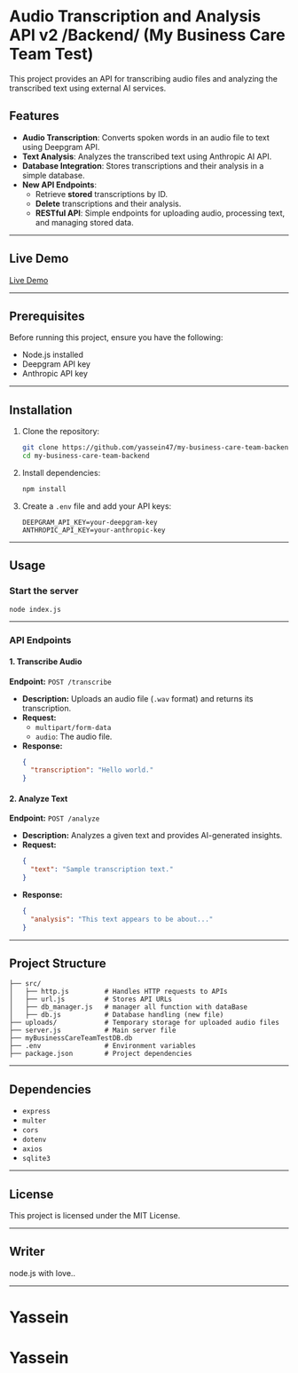 # Audio Transcription and Analysis API v2 /Backend/  (My Business Care Team Test)

This project provides an API for transcribing audio files and analyzing the transcribed text using external AI services.

## Features
- **Audio Transcription**: Converts spoken words in an audio file to text using Deepgram API.
- **Text Analysis**: Analyzes the transcribed text using Anthropic AI API.
- **Database Integration**: Stores transcriptions and their analysis in a simple database.
- **New API Endpoints**:
   - Retrieve **stored** transcriptions by ID.
   - **Delete** transcriptions and their analysis.
   - **RESTful API**: Simple endpoints for uploading audio, processing text, and managing stored data.

---

## Live Demo
[Live Demo](https://distinctive-faunie-my-bisuness-care-team-frontend-274b3477.koyeb.app/)


---


## Prerequisites
Before running this project, ensure you have the following:
- Node.js installed
- Deepgram API key
- Anthropic API key

---


## Installation
1. Clone the repository:
   ```sh
   git clone https://github.com/yassein47/my-business-care-team-backend.git
   cd my-business-care-team-backend
   ```
2. Install dependencies:
   ```sh
   npm install
   ```
3. Create a `.env` file and add your API keys:
   ```env
   DEEPGRAM_API_KEY=your-deepgram-key
   ANTHROPIC_API_KEY=your-anthropic-key
   ```

---


## Usage
### Start the server
```sh
node index.js
```

---


### API Endpoints
#### 1. Transcribe Audio
**Endpoint:** `POST /transcribe`
- **Description:** Uploads an audio file (`.wav` format) and returns its transcription.
- **Request:**
  - `multipart/form-data`
  - `audio`: The audio file.
- **Response:**
  ```json
  {
    "transcription": "Hello world."
  }
  ```

#### 2. Analyze Text
**Endpoint:** `POST /analyze`
- **Description:** Analyzes a given text and provides AI-generated insights.
- **Request:**
  ```json
  {
    "text": "Sample transcription text."
  }
  ```
- **Response:**
  ```json
  {
    "analysis": "This text appears to be about..."
  }
  ```

---


## Project Structure
```
├── src/
│   ├── http.js         # Handles HTTP requests to APIs
│   ├── url.js          # Stores API URLs
│   ├── db_manager.js   # manager all function with dataBase
│   ├── db.js           # Database handling (new file)
├── uploads/            # Temporary storage for uploaded audio files
├── server.js           # Main server file
├── myBusinessCareTeamTestDB.db   
├── .env                # Environment variables
├── package.json        # Project dependencies

```

---


## Dependencies
- `express`
- `multer`
- `cors`
- `dotenv`
- `axios`
- `sqlite3`

---


## License
This project is licensed under the MIT License.

---

## Writer
node.js with love..

---

# Yassein
# Yassein

